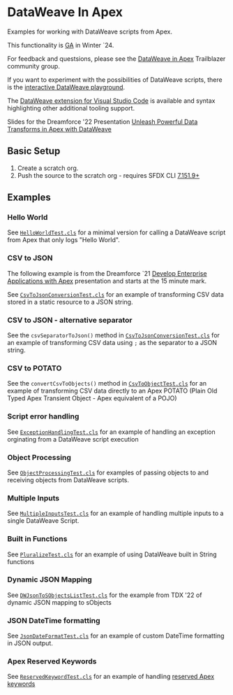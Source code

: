 # DataWeave In Apex
Examples for working with DataWeave scripts from Apex.

This functionality is [GA](https://developer.salesforce.com/docs/atlas.en-us.apexcode.meta/apexcode/DataWeaveInApex.htm) in Winter `24.

For feedback and questsions, please see the [DataWeave in Apex](https://trailhead.salesforce.com/trailblazer-community/groups/0F94S000000kGtKSAU) Trailblazer community group.

If you want to experiment with the possibilities of DataWeave scripts, there is the [interactive DataWeave playground](https://sfdc.co/dwlangfun).

The [DataWeave extension for Visual Studio Code](https://developer.mulesoft.com/tutorials-and-howtos/dataweave/dataweave-extension-vscode-getting-started/) is available and syntax highlighting other additional tooling support.

Slides for the Dreamforce '22 Presentation [Unleash Powerful Data Transforms in Apex with DataWeave](https://www.slideshare.net/DanielBallinger3/dreamforce-22-unleash-powerful-data-transforms-in-apex-with-dataweave)

## Basic Setup

1. Create a scratch org.
2. Push the source to the scratch org - requires SFDX CLI [7.151.9+](https://github.com/forcedotcom/cli/blob/main/releasenotes/sfdx/README.md#71511-may-19-2022)

## Examples

### Hello World

See [`HelloWorldTest.cls`](/force-app/main/default/classes/HelloWorldTest.cls) for a minimal version for calling a DataWeave script from Apex that only logs "Hello World".

### CSV to JSON

The following example is from the Dreamforce `21 [Develop Enterprise Applications with Apex](https://www.salesforce.com/plus/experience/Dreamforce_2021/series/Developer/episode/episode-3/) presentation and starts at the 15 minute mark.

See [`CsvToJsonConversionTest.cls`](/force-app/main/default/classes/CsvToJsonConversionTest.cls) for an example of transforming CSV data stored in a static resource to a JSON string.

### CSV to JSON - alternative separator

See the `csvSeparatorToJson()` method in [`CsvToJsonConversionTest.cls`](/force-app/main/default/classes/CsvToJsonConversionTest.cls) for an example of transforming CSV data using `;` as the separator to a JSON string.

### CSV to POTATO

See the `convertCsvToObjects()` method in [`CsvToObjectTest.cls`](/force-app/main/default/classes/CsvToObjectTest.cls) for an example of transforming CSV data directly to an Apex POTATO (Plain Old Typed Apex Transient Object - Apex equivalent of a POJO)

### Script error handling

See [`ExceptionHandlingTest.cls`](/force-app/main/default/classes/ExceptionHandlingTest.cls) for an example of handling an exception orginating from a DataWeave script execution


### Object Processing

See [`ObjectProcessingTest.cls`](/force-app/main/default/classes/ObjectProcessingTest.cls) for examples of passing objects to and receiving objects from DataWeave scripts.

### Multiple Inputs

See [`MultipleInputsTest.cls`](/force-app/main/default/classes/MultipleInputsTest.cls) for an example of handling multiple inputs to a single DataWeave Script.

### Built in Functions

See [`PluralizeTest.cls`](/force-app/main/default/classes/PluralizeTest.cls) for an example of using DataWeave built in String functions

### Dynamic JSON Mapping

See [`DWJsonToSObjectsListTest.cls`](/force-app/main/default/classes/DWJsonToSObjectsListTest.cls) for the example from TDX '22 of dynamic JSON mapping to sObjects

### JSON DateTime formatting

See [`JsonDateFormatTest.cls`](/force-app/main/default/classes/JsonDateFormatTest.cls) for an example of custom DateTime formatting in JSON output.

### Apex Reserved Keywords

See [`ReservedKeywordTest.cls`](/force-app/main/default/classes/ReservedKeywordTest.cls) for an example of handling [reserved Apex keywords](https://developer.salesforce.com/docs/atlas.en-us.apexref.meta/apexref/apex_reserved_words.htm)